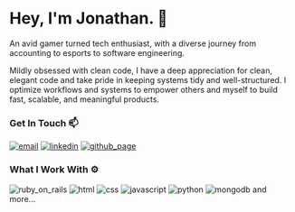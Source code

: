# Hey, I'm Jonathan. 👋
An avid gamer turned tech enthusiast, with a diverse journey from accounting to esports to software engineering.

Mildly obsessed with clean code, I have a deep appreciation for clean, elegant code and take pride in keeping systems tidy and well-structured.
I optimize workflows and systems to empower others and myself to build fast, scalable, and meaningful products.

### Get In Touch 📫
<p style=left-align>

[![email](https://img.shields.io/badge/Gmail-EA4335.svg?style=for-the-badge&logo=Gmail&logoColor=white)](mailto:joncms95@hotmail.com)
[![linkedin](https://img.shields.io/badge/LinkedIn-0A66C2.svg?style=for-the-badge&logo=LinkedIn&logoColor=white)](https://www.linkedin.com/in/joncms95/)
[![github_page](https://img.shields.io/badge/GitHub%20Pages-222222.svg?style=for-the-badge&logo=GitHub-Pages&logoColor=white)](https://joncms95.github.io/)

### What I Work With ⚙️
<p style=left-align>
  
![ruby_on_rails](https://img.shields.io/badge/Ruby%20on%20Rails-D30001.svg?style=for-the-badge&logo=Ruby-on-Rails&logoColor=white)
![html](https://img.shields.io/badge/HTML5-E34F26.svg?style=for-the-badge&logo=HTML5&logoColor=white)
![css](https://img.shields.io/badge/CSS3-1572B6.svg?style=for-the-badge&logo=CSS3&logoColor=white)
![javascript](https://img.shields.io/badge/JavaScript-F7DF1E.svg?style=for-the-badge&logo=JavaScript&logoColor=black)
![python](https://img.shields.io/badge/Python-3776AB.svg?style=for-the-badge&logo=Python&logoColor=white)
![mongodb](https://img.shields.io/badge/MongoDB-47A248.svg?style=for-the-badge&logo=MongoDB&logoColor=white)
and more...</p>

<!--
**joncms95/joncms95** is a ✨ _special_ ✨ repository because its `README.md` (this file) appears on your GitHub profile.

Here are some ideas to get you started:

- 🔭 I’m currently working on ...
- 🌱 I’m currently learning ...
- 👯 I’m looking to collaborate on ...
- 🤔 I’m looking for help with ...
- 💬 Ask me about ...
- 📫 How to reach me: ...
- 😄 Pronouns: ...
- ⚡ Fun fact: ...
-->
